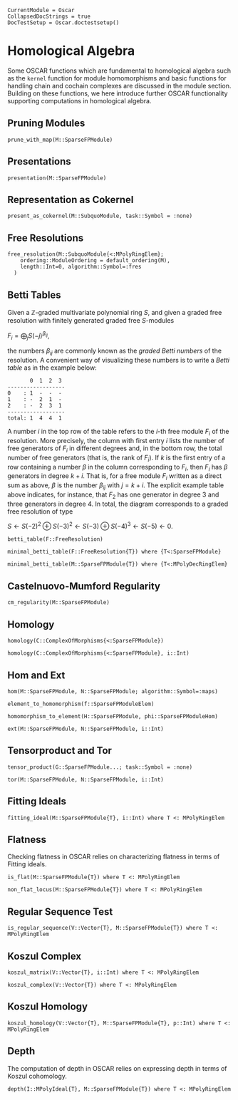 ```@meta
CurrentModule = Oscar
CollapsedDocStrings = true
DocTestSetup = Oscar.doctestsetup()
```

# Homological Algebra

Some OSCAR functions which are fundamental to homological algebra such as the `kernel` function
for module homomorphisms and basic functions for handling chain and cochain complexes are
discussed in the module section. Building on these functions, we here introduce further OSCAR functionality
supporting computations in homological algebra.


## Pruning Modules

```@docs
prune_with_map(M::SparseFPModule)
```

## Presentations

```@docs
presentation(M::SparseFPModule)
```

## Representation as Cokernel

```@docs
present_as_cokernel(M::SubquoModule, task::Symbol = :none)
```

## Free Resolutions

```@docs
free_resolution(M::SubquoModule{<:MPolyRingElem}; 
    ordering::ModuleOrdering = default_ordering(M),
    length::Int=0, algorithm::Symbol=:fres
  )
```

## Betti Tables

Given a $\mathbb Z$-graded multivariate polynomial ring $S$, and given
a graded free resolution  with finitely generated graded free $S$-modules 

$F_i=\bigoplus_j S(-j) ^{\beta_{ij}},$

the numbers $\beta_{ij}$ are commonly known as the *graded Betti numbers*
of the resolution. A convenient way of visualizing these numbers is to write a
*Betti table* as in the example below:


```@julia
       0  1  2  3  
------------------
0    : 1  -  -  -  
1    : -  2  1  -  
2    : -  2  3  1  
------------------
total: 1  4  4  1
```

A number $i$ in the top row of the table refers to the $i$-th free 
module $F_i$ of the resolution. More precisely, the column with first 
entry $i$ lists the number of free generators
of $F_i$ in different degrees and, in the bottom row,
the total number of free generators (that is, the rank of
$F_i$). If $k$ is the first entry of a row containing 
a number $\beta$ in the column corresponding to $F_i$, 
then $F_i$ has $\beta$ generators in degree $k+i$. That is,
for a free module $F_i$ written as a direct sum as above,
$\beta$ is the number $\beta_{ij}$
with $j=k+i$. The explicit example table above indicates, for instance, 
that $F_2$ has one generator in degree 3 and three generators 
in degree 4. In total, the diagram corresponds to a 
graded free resolution of type 

$S \leftarrow S(-2)^2\oplus S(-3)^2 \leftarrow S(-3)\oplus S(-4)^3 \leftarrow S(-5) \leftarrow 0.$


```@docs
betti_table(F::FreeResolution)
```

```@docs
minimal_betti_table(F::FreeResolution{T}) where {T<:SparseFPModule}
```

```@docs
minimal_betti_table(M::SparseFPModule{T}) where {T<:MPolyDecRingElem}
```

## Castelnuovo-Mumford Regularity

```@docs
cm_regularity(M::SparseFPModule)
```

## Homology

```@docs
homology(C::ComplexOfMorphisms{<:SparseFPModule})
```

```@docs
homology(C::ComplexOfMorphisms{<:SparseFPModule}, i::Int)
```

## Hom and Ext

```@docs
hom(M::SparseFPModule, N::SparseFPModule; algorithm::Symbol=:maps)
```

```@docs
element_to_homomorphism(f::SparseFPModuleElem)
```

```@docs
homomorphism_to_element(H::SparseFPModule, phi::SparseFPModuleHom)
```

```@docs
ext(M::SparseFPModule, N::SparseFPModule, i::Int)
```

## Tensorproduct and Tor

```@docs
tensor_product(G::SparseFPModule...; task::Symbol = :none)
```

```@docs
tor(M::SparseFPModule, N::SparseFPModule, i::Int)
```

## Fitting Ideals

```@docs
fitting_ideal(M::SparseFPModule{T}, i::Int) where T <: MPolyRingElem
```

## Flatness

Checking flatness in OSCAR relies on characterizing flatness in terms of Fitting ideals.

```@docs
is_flat(M::SparseFPModule{T}) where T <: MPolyRingElem
```

```@docs
non_flat_locus(M::SparseFPModule{T}) where T <: MPolyRingElem
```

## Regular Sequence Test

```@docs
is_regular_sequence(V::Vector{T}, M::SparseFPModule{T}) where T <: MPolyRingElem
```

## Koszul Complex

```@docs
koszul_matrix(V::Vector{T}, i::Int) where T <: MPolyRingElem
```

```@docs
koszul_complex(V::Vector{T}) where T <: MPolyRingElem
```

## Koszul Homology

```@docs
koszul_homology(V::Vector{T}, M::SparseFPModule{T}, p::Int) where T <: MPolyRingElem
```

## Depth

The computation of depth in OSCAR relies on expressing depth in terms of  Koszul cohomology. 

```@docs
depth(I::MPolyIdeal{T}, M::SparseFPModule{T}) where T <: MPolyRingElem
```






